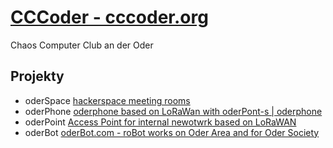 # [CCCoder - cccoder.org](https://www.cccoder.org/)
Chaos Computer Club an der Oder


## Projekty
+ oderSpace [hackerspace meeting rooms](http://www.oderspace.de/)
+ oderPhone [oderphone based on LoRaWan with oderPont-s | oderphone](http://www.oderphone.de/)
+ oderPoint [Access Point for internal newotwrk based on LoRaWAN](http://www.oderpoint.de/)
+ oderBot [oderBot.com  - roBot works on Oder Area and for Oder Society](http://www.oderbot.com/)
